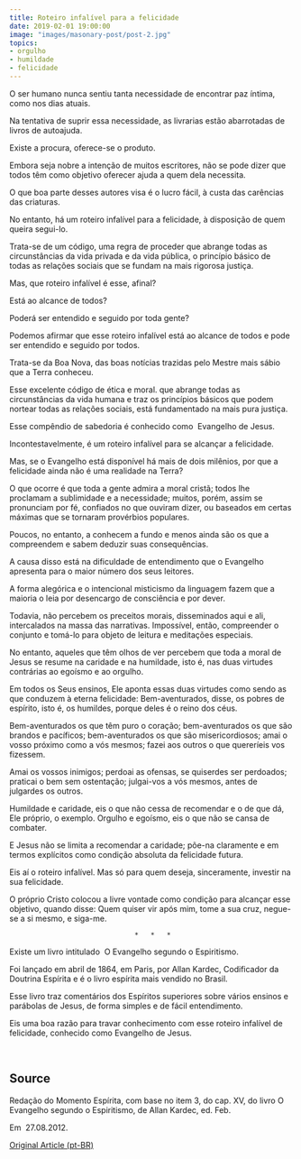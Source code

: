 ```yaml
---
title: Roteiro infalível para a felicidade
date: 2019-02-01 19:00:00
image: "images/masonary-post/post-2.jpg"
topics: 
- orgulho
- humildade
- felicidade
---
```


O ser humano nunca sentiu tanta necessidade de encontrar paz íntima, como nos
dias atuais.

Na tentativa de suprir essa necessidade, as livrarias estão abarrotadas de
livros de autoajuda.

Existe a procura, oferece-se o produto.

Embora seja nobre a intenção de muitos escritores, não se pode dizer que todos
têm como objetivo oferecer ajuda a quem dela necessita.

O que boa parte desses autores visa é o lucro fácil, à custa das carências das
criaturas.

No entanto, há um roteiro infalível para a felicidade, à disposição de quem
queira segui-lo.

Trata-se de um código, uma regra de proceder que abrange todas as
circunstâncias da vida privada e da vida pública, o princípio básico de todas
as relações sociais que se fundam na mais rigorosa justiça.

Mas, que roteiro infalível é esse, afinal?

Está ao alcance de todos?

Poderá ser entendido e seguido por toda gente?

Podemos afirmar que esse roteiro infalível está ao alcance de todos e pode ser
entendido e seguido por todos.

Trata-se da Boa Nova, das boas notícias trazidas pelo Mestre mais sábio que a
Terra conheceu.

Esse excelente código de ética e moral. que abrange todas as circunstâncias da
vida humana e traz os princípios básicos que podem nortear todas as relações
sociais, está fundamentado na mais pura justiça.

Esse compêndio de sabedoria é conhecido como  Evangelho de Jesus.

Incontestavelmente, é um roteiro infalível para se alcançar a felicidade.

Mas, se o Evangelho está disponível há mais de dois milênios, por que a
felicidade ainda não é uma realidade na Terra?

O que ocorre é que toda a gente admira a moral cristã; todos lhe proclamam a
sublimidade e a necessidade; muitos, porém, assim se pronunciam por fé,
confiados no que ouviram dizer, ou baseados em certas máximas que se tornaram
provérbios populares.

Poucos, no entanto, a conhecem a fundo e menos ainda são os que a compreendem e
sabem deduzir suas consequências.

A causa disso está na dificuldade de entendimento que o Evangelho apresenta
para o maior número dos seus leitores.

A forma alegórica e o intencional misticismo da linguagem fazem que a maioria o
leia por desencargo de consciência e por dever.

Todavia, não percebem os preceitos morais, disseminados aqui e ali,
intercalados na massa das narrativas. Impossível, então, compreender o conjunto
e tomá-lo para objeto de leitura e meditações especiais.

No entanto, aqueles que têm olhos de ver percebem que toda a moral de Jesus se
resume na caridade e na humildade, isto é, nas duas virtudes contrárias ao
egoísmo e ao orgulho.

Em todos os Seus ensinos, Ele aponta essas duas virtudes como sendo as que
conduzem à eterna felicidade: Bem-aventurados, disse, os pobres de espírito,
isto é, os humildes, porque deles é o reino dos céus.

Bem-aventurados os que têm puro o coração; bem-aventurados os que são brandos e
pacíficos; bem-aventurados os que são misericordiosos; amai o vosso próximo
como a vós mesmos; fazei aos outros o que quereríeis vos fizessem.

Amai os vossos inimigos; perdoai as ofensas, se quiserdes ser perdoados;
praticai o bem sem ostentação; julgai-vos a vós mesmos, antes de julgardes os
outros.

Humildade e caridade, eis o que não cessa de recomendar e o de que dá, Ele
próprio, o exemplo. Orgulho e egoísmo, eis o que não se cansa de combater.

E Jesus não se limita a recomendar a caridade; põe-na claramente e em termos
explícitos como condição absoluta da felicidade futura.

Eis aí o roteiro infalível. Mas só para quem deseja, sinceramente, investir na
sua felicidade.

O próprio Cristo colocou a livre vontade como condição para alcançar esse
objetivo, quando disse: Quem quiser vir após mim, tome a sua cruz, negue-se a
si mesmo, e siga-me.

                                   *   *   *

Existe um livro intitulado  O Evangelho segundo o Espiritismo.

Foi lançado em abril de 1864, em Paris, por Allan Kardec, Codificador da
Doutrina Espírita e é o livro espírita mais vendido no Brasil.

Esse livro traz comentários dos Espíritos superiores sobre vários ensinos e
parábolas de Jesus, de forma simples e de fácil entendimento.

Eis uma boa razão para travar conhecimento com esse roteiro infalível de
felicidade, conhecido como Evangelho de Jesus.

 
## Source
Redação do Momento Espírita, com base no item 3, do cap. XV,
do livro O Evangelho segundo o Espiritismo, de Allan Kardec, ed. Feb.

Em  27.08.2012.


[Original Article (pt-BR)](http://momento.com.br/pt/ler_texto.php?id=1040)
